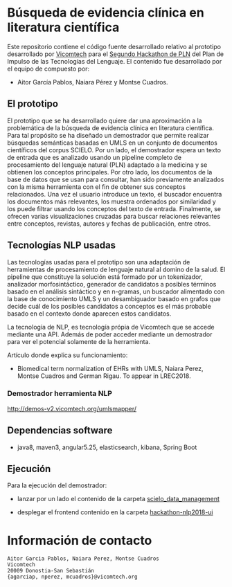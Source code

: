 # Búsqueda de evidencia clínica en literatura científica


Este repositorio contiene el código fuente desarrollado relativo al prototipo desarrollado por [Vicomtech](http://www.vicomtech.org) para el [Segundo Hackathon de PLN](http://www.primerhackathonpln.es/) del Plan de Impulso de las Tecnologías del Lenguaje. El contenido fue desarrollado por el equipo de compuesto por:

+ Aitor García Pablos, Naiara Pérez y Montse Cuadros.

## El prototipo 

El prototipo que se ha desarrollado quiere dar una aproximación a la problemática de la búsqueda de evidencia clínica en literatura científica. Para tal propósito se ha diseñado un demostrador que permite realizar búsquedas semánticas basadas en UMLS en un conjunto de documentos científicos del corpus SCIELO. Por un lado, el demostrador espera un texto de entrada que es analizado usando un pipeline completo de procesamiento del lenguaje natural (PLN) adaptado a la medicina y se obtienen los conceptos principales. Por otro lado, los documentos de la base de datos que se usan para consultar, han sido previamente analizados con la misma herramienta con el fin de obtener sus conceptos relacionados. Una vez el usuario introduce un texto, el buscador encuentra los documentos más relevantes, los muestra ordenados por similaridad y los puede filtrar usando los conceptos del texto de entrada. Finalmente, se ofrecen varias visualizaciones cruzadas para buscar relaciones relevantes entre conceptos, revistas, autores y fechas de publicación, entre otros.

## Tecnologías NLP usadas

Las tecnologías usadas para el prototipo son una adaptación de herramientas de procesamiento de lenguaje natural al domino de la salud. El pipeline que constituye la solución está formado por un tokenizador, analizador morfosintáctico, generador de candidatos a posibles términos basado en el análisis sintáctico y en n-gramas, un buscador alimentado con la base de conocimiento UMLS y un desambiguador basado en grafos que decide cuál de los posibles candidatos a conceptos es el más probable basado en el contexto donde aparecen estos candidatos.

La tecnología de NLP, es tecnología própia de Vicomtech que se accede mediante una API. Además de poder acceder mediante un demostrador para ver el potencial solamente de la herramienta. 

Artículo donde explica su funcionamiento:

+ Biomedical term normalization of EHRs with UMLS, Naiara Perez, Montse Cuadros and German Rigau. To appear in LREC2018. 



### Demostrador herramienta NLP

http://demos-v2.vicomtech.org/umlsmapper/

## Dependencias software

+ java8, maven3, angular5.25, elasticsearch, kibana, Spring Boot

## Ejecución

Para la ejecución del demostrador: 

+ lanzar por un lado el contenido de la carpeta [scielo_data_management](https://github.com/cuadros/vicomtech-evidenciamedica-hackathonPLN2018/tree/master/scielo_data_management)

+ desplegar el frontend contenido en la carpeta [hackathon-nlp2018-ui](https://github.com/cuadros/vicomtech-evidenciamedica-hackathonPLN2018/tree/master/hackathon-nlp2018-ui)

# Información de contacto

````shell
Aitor Garcia Pablos, Naiara Perez, Montse Cuadros
Vicomtech
20009 Donostia-San Sebastián
{agarciap, nperez, mcuadros}@vicomtech.org
````
